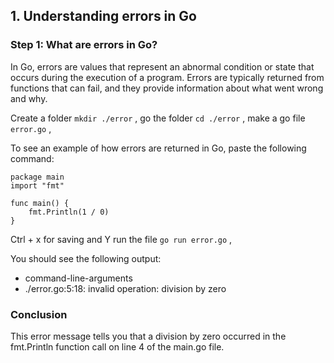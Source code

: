 ## 1. Understanding errors in Go

### Step 1: What are errors in Go?

In Go, errors are values that represent an abnormal condition or state that occurs during the execution of a program. Errors are typically returned from functions that can fail, and they provide information about what went wrong and why.
 
Create a folder  ```mkdir ./error``` ,
go the folder  ```cd ./error``` ,
make a go file  ```error.go``` ,

To see an example of how errors are returned in Go, paste the following command:
```
package main
import "fmt"

func main() {
	fmt.Println(1 / 0)
}
```
Ctrl + x for saving and Y
run the file ```go run error.go``` ,

You should see the following output:
-  command-line-arguments
- ./error.go:5:18: invalid operation: division by zero

### Conclusion

This error message tells you that a division by zero occurred in the fmt.Println function call on line 4 of the main.go file.
